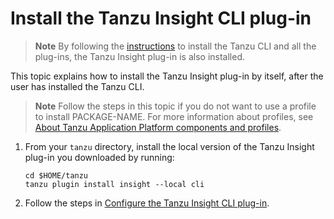 # Install the Tanzu Insight CLI plug-in

> **Note** By following the [instructions](../../install-tanzu-cli.md) to install the Tanzu CLI and
> all the plug-ins, the Tanzu Insight plug-in is also installed.

This topic explains how to install the Tanzu Insight plug-in by itself, after the user has installed the Tanzu CLI.

> **Note** Follow the steps in this topic if you do not want to use a profile to install
> PACKAGE-NAME. For more information about profiles, see [About Tanzu Application Platform
> components and profiles](../about-package-profiles.hbs.md).

1. From your `tanzu` directory, install the local version of the Tanzu Insight plug-in you downloaded by running:

    ```console
    cd $HOME/tanzu
    tanzu plugin install insight --local cli
    ```

2. Follow the steps in [Configure the Tanzu Insight CLI plug-in](cli-configuration.md).

